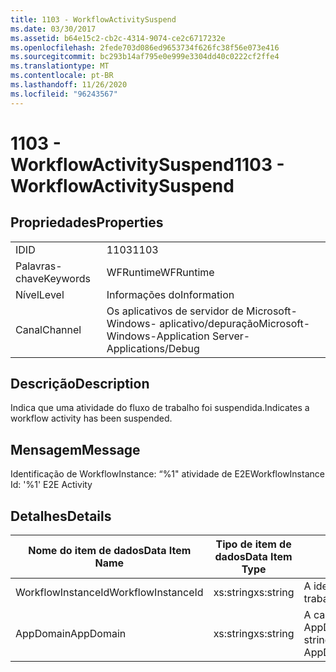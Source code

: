```yaml
---
title: 1103 - WorkflowActivitySuspend
ms.date: 03/30/2017
ms.assetid: b64e15c2-cb2c-4314-9074-ce2c6717232e
ms.openlocfilehash: 2fede703d086ed9653734f626fc38f56e073e416
ms.sourcegitcommit: bc293b14af795e0e999e3304dd40c0222cf2ffe4
ms.translationtype: MT
ms.contentlocale: pt-BR
ms.lasthandoff: 11/26/2020
ms.locfileid: "96243567"
---
```

# <a name="1103---workflowactivitysuspend"></a><span data-ttu-id="4ef17-102">1103 - WorkflowActivitySuspend</span><span class="sxs-lookup"><span data-stu-id="4ef17-102">1103 - WorkflowActivitySuspend</span></span>

## <a name="properties"></a><span data-ttu-id="4ef17-103">Propriedades</span><span class="sxs-lookup"><span data-stu-id="4ef17-103">Properties</span></span>  
  
|||  
|-|-|  
|<span data-ttu-id="4ef17-104">ID</span><span class="sxs-lookup"><span data-stu-id="4ef17-104">ID</span></span>|<span data-ttu-id="4ef17-105">1103</span><span class="sxs-lookup"><span data-stu-id="4ef17-105">1103</span></span>|  
|<span data-ttu-id="4ef17-106">Palavras-chave</span><span class="sxs-lookup"><span data-stu-id="4ef17-106">Keywords</span></span>|<span data-ttu-id="4ef17-107">WFRuntime</span><span class="sxs-lookup"><span data-stu-id="4ef17-107">WFRuntime</span></span>|  
|<span data-ttu-id="4ef17-108">Nível</span><span class="sxs-lookup"><span data-stu-id="4ef17-108">Level</span></span>|<span data-ttu-id="4ef17-109">Informações do</span><span class="sxs-lookup"><span data-stu-id="4ef17-109">Information</span></span>|  
|<span data-ttu-id="4ef17-110">Canal</span><span class="sxs-lookup"><span data-stu-id="4ef17-110">Channel</span></span>|<span data-ttu-id="4ef17-111">Os aplicativos de servidor de Microsoft-Windows- aplicativo/depuração</span><span class="sxs-lookup"><span data-stu-id="4ef17-111">Microsoft-Windows-Application Server-Applications/Debug</span></span>|  
  
## <a name="description"></a><span data-ttu-id="4ef17-112">Descrição</span><span class="sxs-lookup"><span data-stu-id="4ef17-112">Description</span></span>  

 <span data-ttu-id="4ef17-113">Indica que uma atividade do fluxo de trabalho foi suspendida.</span><span class="sxs-lookup"><span data-stu-id="4ef17-113">Indicates a workflow activity has been suspended.</span></span>  
  
## <a name="message"></a><span data-ttu-id="4ef17-114">Mensagem</span><span class="sxs-lookup"><span data-stu-id="4ef17-114">Message</span></span>  

 <span data-ttu-id="4ef17-115">Identificação de WorkflowInstance: “%1" atividade de E2E</span><span class="sxs-lookup"><span data-stu-id="4ef17-115">WorkflowInstance Id: '%1' E2E Activity</span></span>  
  
## <a name="details"></a><span data-ttu-id="4ef17-116">Detalhes</span><span class="sxs-lookup"><span data-stu-id="4ef17-116">Details</span></span>  
  
|<span data-ttu-id="4ef17-117">Nome do item de dados</span><span class="sxs-lookup"><span data-stu-id="4ef17-117">Data Item Name</span></span>|<span data-ttu-id="4ef17-118">Tipo de item de dados</span><span class="sxs-lookup"><span data-stu-id="4ef17-118">Data Item Type</span></span>|<span data-ttu-id="4ef17-119">Descrição</span><span class="sxs-lookup"><span data-stu-id="4ef17-119">Description</span></span>|  
|--------------------|--------------------|-----------------|  
|<span data-ttu-id="4ef17-120">WorkflowInstanceId</span><span class="sxs-lookup"><span data-stu-id="4ef17-120">WorkflowInstanceId</span></span>|<span data-ttu-id="4ef17-121">xs:string</span><span class="sxs-lookup"><span data-stu-id="4ef17-121">xs:string</span></span>|<span data-ttu-id="4ef17-122">A identificação de instância de fluxo de trabalho</span><span class="sxs-lookup"><span data-stu-id="4ef17-122">The workflow instance id.</span></span>|  
|<span data-ttu-id="4ef17-123">AppDomain</span><span class="sxs-lookup"><span data-stu-id="4ef17-123">AppDomain</span></span>|<span data-ttu-id="4ef17-124">xs:string</span><span class="sxs-lookup"><span data-stu-id="4ef17-124">xs:string</span></span>|<span data-ttu-id="4ef17-125">A cadeia de caracteres retornada por AppDomain.CurrentDomain.FriendlyName.</span><span class="sxs-lookup"><span data-stu-id="4ef17-125">The string returned by AppDomain.CurrentDomain.FriendlyName.</span></span>|
